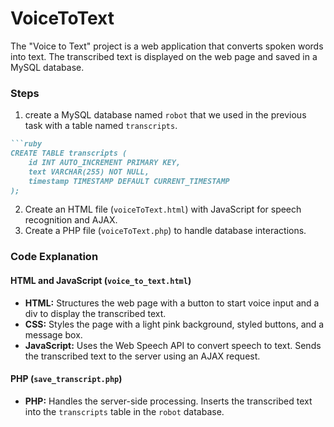 # VoiceToText
The "Voice to Text" project is a web application that converts spoken words into text. The transcribed text is displayed on the web page and saved in a MySQL database.



### Steps

1. create a MySQL database named `robot` that we used in the previous task with a table named `transcripts`.
```ruby
```ruby
CREATE TABLE transcripts (
    id INT AUTO_INCREMENT PRIMARY KEY,
    text VARCHAR(255) NOT NULL,
    timestamp TIMESTAMP DEFAULT CURRENT_TIMESTAMP
);
```
2. Create an HTML file (`voiceToText.html`) with JavaScript for speech recognition and AJAX.
3. Create a PHP file (`voiceToText.php`) to handle database interactions.


### Code Explanation

#### HTML and JavaScript (`voice_to_text.html`)

- **HTML:** Structures the web page with a button to start voice input and a div to display the transcribed text.
- **CSS:** Styles the page with a light pink background, styled buttons, and a message box.
- **JavaScript:** Uses the Web Speech API to convert speech to text. Sends the transcribed text to the server using an AJAX request.

#### PHP (`save_transcript.php`)

- **PHP:** Handles the server-side processing. Inserts the transcribed text into the `transcripts` table in the `robot` database.

